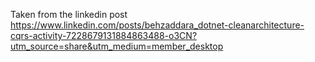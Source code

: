 Taken from the linkedin post
https://www.linkedin.com/posts/behzaddara_dotnet-cleanarchitecture-cqrs-activity-7228679131884863488-o3CN?utm_source=share&utm_medium=member_desktop
